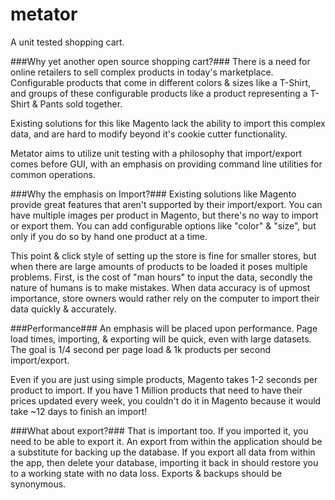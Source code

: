 metator
=======
A unit tested shopping cart.

###Why yet another open source shopping cart?###
There is a need for online retailers to sell complex products in today's marketplace. Configurable products that come in different colors & sizes like a T-Shirt, and groups of these configurable products like a product representing a T-Shirt & Pants sold together.

Existing solutions for this like Magento lack the ability to import this complex data, and are hard to modify beyond it's cookie cutter functionality.

Metator aims to utilize unit testing with a philosophy that import/export comes before GUI, with an emphasis on providing command line utilities for common operations.

###Why the emphasis on Import?###
Existing solutions like Magento provide great features that aren't supported by their import/export. You can have multiple images per product in Magento, but there's no way to import or export them. You can add configurable options like "color" & "size", but only if you do so by hand one product at a time.

This point & click style of setting up the store is fine for smaller stores, but when there are large amounts of products to be loaded it poses multiple problems. First, is the cost of "man hours" to input the data, secondly the nature of humans is to make mistakes. When data accuracy is of upmost importance, store owners would rather rely on the computer to import their data quickly & accurately.

###Performance###
An emphasis will be placed upon performance. Page load times, importing, & exporting will be quick, even with large datasets. The goal is 1/4 second per page load & 1k products per second import/export.

Even if you are just using simple products, Magento takes 1-2 seconds per product to import. If you have 1 Million products that need to have their prices updated every week, you couldn't do it in Magento because it would take ~12 days to finish an import!

###What about export?###
That is important too. If you imported it, you need to be able to export it. An export from within the application should be a substitute for backing up the database. If you export all data from within the app, then delete your database, importing it back in should restore you to a working state with no data loss. Exports & backups should be synonymous.
